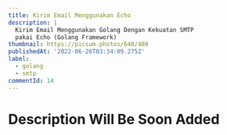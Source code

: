 ```yaml
---
title: Kirim Email Menggunakan Echo
description: |
  Kirim Email Menggunakan Golang Dengan Kekuatan SMTP
  pakai Echo (Golang Framework)
thumbnail: https://picsum.photos/640/480
publishedAt: '2022-06-26T03:34:09.275Z'
label:
  - golang
  - smtp
commentId: 14
---
```


# Description Will Be Soon Added
